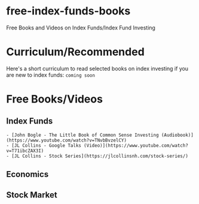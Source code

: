 # free-index-funds-books
Free Books and Videos on Index Funds/Index Fund Investing


# Curriculum/Recommended
Here's a short curriculum to read selected books on index investing if you are new to index funds:
```coming soon```

# Free Books/Videos

  ## Index Funds
    - [John Bogle - The Little Book of Common Sense Investing (Audiobook)](https://www.youtube.com/watch?v=TNvbBvzelCY)
    - [JL Collins - Google Talks (Video)](https://www.youtube.com/watch?v=T71ibcZAX3I)
    - [JL Collins - Stock Series](https://jlcollinsnh.com/stock-series/)
  ## Economics
  ## Stock Market
